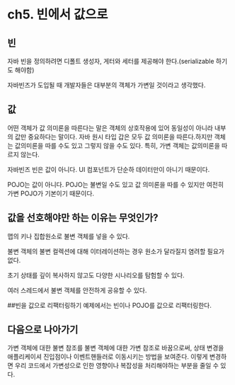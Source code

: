 # ch5.  빈에서 값으로

## 빈
자바 빈을 정의하려면 디폴트 생성자, 게터와 세터를 제공해야 한다.(serializable 하기도 해야함)

자바빈즈가 도입될 때 개발자들은 대부분의 객체가 가변일 것이라고 생각했다.

## 값
어떤 객체가 값 의미론을 따른다는 말은 객체의 상호작용에 있어 동일성이 아니라 내부의 값만 중요하다는 말이다. 자바 원시 타입 갑은 모두 값 의미론을 따른다.하지만 객체는 값의미론을 따를 수도 있고 그렇지 않을 수도 있다. 특히, 가변 객체는 값의미론을 따르지 않는다.

자바빈즈 빈은 값이 아니다. UI 컴포넌트가 단순하 데이터만이 아니기 때문이다.

POJO는 값이 아니다. POJO는 불변일 수도 있고 값 의미론을 따를 수 있지만 여전히 가변 POJO가 기본이기 때문이다.

## 값을 선호해야만 하는 이유는 무엇인가?
맵의 키나 집합원소로 불변 객체를 넣을 수 있다.

불변 객체의 불변 컬렉션에 대해 이터레이션하는 경우 원소가 달라질지 염려할 필요가 없다.

초기 상태를 깊이 복사하지 않고도 다양한 시나리오를 탐험할 수 있다.

여러 스레드에서 불변 객체를 안전하게 공유할 수 있다.

##빈을 값으로 리팩터링하기
예제에서는 빈이나 POJO를 값으로 리팩터링한다.

## 다음으로 나아가기
가변 객체에 대한 불변 참조를 불변 객체에 대한 가변 참조로 바꿈으로써, 상태 변경을 애플리케이셔 진입점이나 이벤트핸들러로 이동시키는 방법을 보여준다. 이렇게 변경하면 우리 코드에서 가변성으로 인한 영향이나 복잡성을 처리해야하는 부분을 줄일 수 있다.
